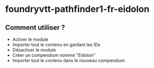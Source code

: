 # foundryvtt-pathfinder1-fr-eidolon

## Comment utiliser ?
- Activer le module
- Importer tout le contenu en gardant les IDs
- Désactiver le module
- Créer un compendium nommé "Eidolon"
- Importer tout le contenu dans le nouveau compendium